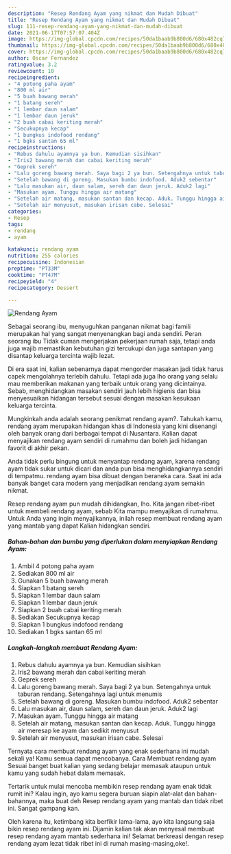 ```yaml
---
description: "Resep Rendang Ayam yang nikmat dan Mudah Dibuat"
title: "Resep Rendang Ayam yang nikmat dan Mudah Dibuat"
slug: 111-resep-rendang-ayam-yang-nikmat-dan-mudah-dibuat
date: 2021-06-17T07:57:07.404Z
image: https://img-global.cpcdn.com/recipes/50da1baab9b800d6/680x482cq70/rendang-ayam-foto-resep-utama.jpg
thumbnail: https://img-global.cpcdn.com/recipes/50da1baab9b800d6/680x482cq70/rendang-ayam-foto-resep-utama.jpg
cover: https://img-global.cpcdn.com/recipes/50da1baab9b800d6/680x482cq70/rendang-ayam-foto-resep-utama.jpg
author: Oscar Fernandez
ratingvalue: 3.2
reviewcount: 10
recipeingredient:
- "4 potong paha ayam"
- "800 ml air"
- "5 buah bawang merah"
- "1 batang sereh"
- "1 lembar daun salam"
- "1 lembar daun jeruk"
- "2 buah cabai keriting merah"
- "Secukupnya kecap"
- "1 bungkus indofood rendang"
- "1 bgks santan 65 ml"
recipeinstructions:
- "Rebus dahulu ayamnya ya bun. Kemudian sisihkan"
- "Iris2 bawang merah dan cabai keriting merah"
- "Geprek sereh"
- "Lalu goreng bawang merah. Saya bagi 2 ya bun. Setengahnya untuk taburan rendang. Setengahnya lagi untuk menumis"
- "Setelah bawang di goreng. Masukan bumbu indofood. Aduk2 sebentar"
- "Lalu masukan air, daun salam, sereh dan daun jeruk. Aduk2 lagi"
- "Masukan ayam. Tunggu hingga air matang"
- "Setelah air matang, masukan santan dan kecap. Aduk. Tunggu hingga air meresap ke ayam dan sedikit menyusut"
- "Setelah air menyusut, masukan irisan cabe. Selesai"
categories:
- Resep
tags:
- rendang
- ayam

katakunci: rendang ayam 
nutrition: 255 calories
recipecuisine: Indonesian
preptime: "PT33M"
cooktime: "PT47M"
recipeyield: "4"
recipecategory: Dessert

---
```



![Rendang Ayam](https://img-global.cpcdn.com/recipes/50da1baab9b800d6/680x482cq70/rendang-ayam-foto-resep-utama.jpg)

Sebagai seorang ibu, menyuguhkan panganan nikmat bagi famili merupakan hal yang sangat menyenangkan bagi anda sendiri. Peran seorang ibu Tidak cuman mengerjakan pekerjaan rumah saja, tetapi anda juga wajib memastikan kebutuhan gizi tercukupi dan juga santapan yang disantap keluarga tercinta wajib lezat.

Di era  saat ini, kalian sebenarnya dapat mengorder masakan jadi tidak harus capek mengolahnya terlebih dahulu. Tetapi ada juga lho orang yang selalu mau memberikan makanan yang terbaik untuk orang yang dicintainya. Sebab, menghidangkan masakan sendiri jauh lebih higienis dan bisa menyesuaikan hidangan tersebut sesuai dengan masakan kesukaan keluarga tercinta. 



Mungkinkah anda adalah seorang penikmat rendang ayam?. Tahukah kamu, rendang ayam merupakan hidangan khas di Indonesia yang kini disenangi oleh banyak orang dari berbagai tempat di Nusantara. Kalian dapat menyajikan rendang ayam sendiri di rumahmu dan boleh jadi hidangan favorit di akhir pekan.

Anda tidak perlu bingung untuk menyantap rendang ayam, karena rendang ayam tidak sukar untuk dicari dan anda pun bisa menghidangkannya sendiri di tempatmu. rendang ayam bisa dibuat dengan beraneka cara. Saat ini ada banyak banget cara modern yang menjadikan rendang ayam semakin nikmat.

Resep rendang ayam pun mudah dihidangkan, lho. Kita jangan ribet-ribet untuk membeli rendang ayam, sebab Kita mampu menyajikan di rumahmu. Untuk Anda yang ingin menyajikannya, inilah resep membuat rendang ayam yang mantab yang dapat Kalian hidangkan sendiri.

<!--inarticleads1-->

##### Bahan-bahan dan bumbu yang diperlukan dalam menyiapkan Rendang Ayam:

1. Ambil 4 potong paha ayam
1. Sediakan 800 ml air
1. Gunakan 5 buah bawang merah
1. Siapkan 1 batang sereh
1. Siapkan 1 lembar daun salam
1. Siapkan 1 lembar daun jeruk
1. Siapkan 2 buah cabai keriting merah
1. Sediakan Secukupnya kecap
1. Siapkan 1 bungkus indofood rendang
1. Sediakan 1 bgks santan 65 ml




<!--inarticleads2-->

##### Langkah-langkah membuat Rendang Ayam:

1. Rebus dahulu ayamnya ya bun. Kemudian sisihkan
1. Iris2 bawang merah dan cabai keriting merah
1. Geprek sereh
1. Lalu goreng bawang merah. Saya bagi 2 ya bun. Setengahnya untuk taburan rendang. Setengahnya lagi untuk menumis
1. Setelah bawang di goreng. Masukan bumbu indofood. Aduk2 sebentar
1. Lalu masukan air, daun salam, sereh dan daun jeruk. Aduk2 lagi
1. Masukan ayam. Tunggu hingga air matang
1. Setelah air matang, masukan santan dan kecap. Aduk. Tunggu hingga air meresap ke ayam dan sedikit menyusut
1. Setelah air menyusut, masukan irisan cabe. Selesai




Ternyata cara membuat rendang ayam yang enak sederhana ini mudah sekali ya! Kamu semua dapat mencobanya. Cara Membuat rendang ayam Sesuai banget buat kalian yang sedang belajar memasak ataupun untuk kamu yang sudah hebat dalam memasak.

Tertarik untuk mulai mencoba membikin resep rendang ayam enak tidak rumit ini? Kalau ingin, ayo kamu segera buruan siapin alat-alat dan bahan-bahannya, maka buat deh Resep rendang ayam yang mantab dan tidak ribet ini. Sangat gampang kan. 

Oleh karena itu, ketimbang kita berfikir lama-lama, ayo kita langsung saja bikin resep rendang ayam ini. Dijamin kalian tak akan menyesal membuat resep rendang ayam mantab sederhana ini! Selamat berkreasi dengan resep rendang ayam lezat tidak ribet ini di rumah masing-masing,oke!.

